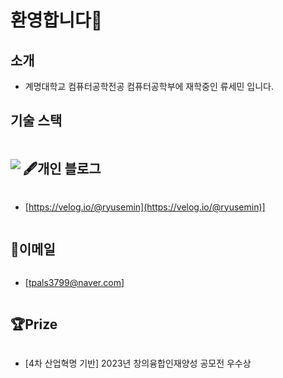 # 환영합니다👋

## 소개
- 계명대학교 컴퓨터공학전공 컴퓨터공학부에 재학중인 류세민 입니다.


## 기술 스택
<img src="https://skillicons.dev/icons?i=c,python,html,css,js,java,dart,react,spring,flutter,aws,docker" />


  
  
<h2 style="display: inline-block; vertical-align: middle;">🖋개인 블로그</h2>

- [https://velog.io/@ryusemin](https://velog.io/@ryusemin)]

<h2 style="display: inline-block; vertical-align: middle;">📧이메일</h2>

- [tpals3799@naver.com]


<h2 style="display: inline-block; vertical-align: middle;">🏆Prize </h2>

- [4차 산업혁명 기반] 2023년 창의융합인재양성 공모전 우수상
